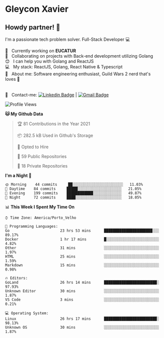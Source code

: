 # Gleycon Xavier

## Howdy partner! 👋

I'm a passionate tech problem solver.
Full-Stack Developer :computer:

 :rocket:  &nbsp; Currently working on **EUCATUR**
 <br/> :purple_heart: &nbsp; Collaborating on projects with Back-end development utilizing Golang
 <br/> :blush: &nbsp; I can help you with Golang and ReactJS
 <br/> :computer: &nbsp; My stack: ReactJS, Golang, React Native & Typescript
 <br/> 💬  &nbsp; About me: Software engineering enthusiast, Guild Wars 2 nerd that's loves :apple:
 <br/>
 <br/>
 <br/> :email: &nbsp; Contact-me: [![Linkedin Badge](https://img.shields.io/badge/-GleyconXavier-blue?style=flat-square&logo=Linkedin&logoColor=white&link=https://www.linkedin.com/in/gleyconxavier/)](https://www.linkedin.com/in/gleyconxavier/) 
| 
[![Gmail Badge](https://img.shields.io/badge/-gleyconxcarlos@gmail.com-c14438?style=flat-square&logo=Gmail&logoColor=white&link=mailto:gleyconxcarlos@gmail.com)](mailto:gleyconxcarlos@gmail.com)

<!--START_SECTION:waka-->
![Profile Views](http://img.shields.io/badge/Profile%20Views-0-blue)

**🐱 My Github Data** 

> 🏆 81 Contributions in the Year 2021
 > 
> 📦 282.5 kB Used in Github's Storage 
 > 
> 💼 Opted to Hire
 > 
> 📜 59 Public Repositories 
 > 
> 🔑 18 Private Repositories  
 > 
**I'm a Night 🦉** 

```text
🌞 Morning    44 commits     ██░░░░░░░░░░░░░░░░░░░░░░░   11.03% 
🌆 Daytime    84 commits     █████░░░░░░░░░░░░░░░░░░░░   21.05% 
🌃 Evening    199 commits    ████████████░░░░░░░░░░░░░   49.87% 
🌙 Night      72 commits     ████░░░░░░░░░░░░░░░░░░░░░   18.05%

```


📊 **This Week I Spent My Time On** 

```text
⌚︎ Time Zone: America/Porto_Velho

💬 Programming Languages: 
Go                       23 hrs 53 mins      ██████████████████████░░░   89.17% 
Docker                   1 hr 17 mins        █░░░░░░░░░░░░░░░░░░░░░░░░   4.82% 
Other                    31 mins             ░░░░░░░░░░░░░░░░░░░░░░░░░   1.97% 
HTML                     25 mins             ░░░░░░░░░░░░░░░░░░░░░░░░░   1.59% 
Markdown                 15 mins             ░░░░░░░░░░░░░░░░░░░░░░░░░   0.98%

🔥 Editors: 
GoLand                   26 hrs 14 mins      ████████████████████████░   97.93% 
Unknown Editor           30 mins             ░░░░░░░░░░░░░░░░░░░░░░░░░   1.87% 
VS Code                  3 mins              ░░░░░░░░░░░░░░░░░░░░░░░░░   0.21%

💻 Operating System: 
Linux                    26 hrs 17 mins      ████████████████████████░   98.13% 
Unknown OS               30 mins             ░░░░░░░░░░░░░░░░░░░░░░░░░   1.87%

```


<!--END_SECTION:waka-->
